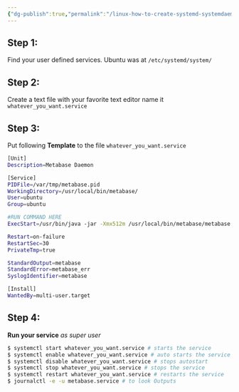 ```yaml
---
{"dg-publish":true,"permalink":"/linux-how-to-create-systemd-systemdaemon-background-linux/"}
---
```


## Step 1:

Find your user defined services. Ubuntu was at `/etc/systemd/system/`

## Step 2:

Create a text file with your favorite text editor name it `whatever_you_want.service`

## Step 3:

Put following **Template** to the file `whatever_you_want.service`





```sh
[Unit]
Description=Metabase Daemon

[Service]
PIDFile=/var/tmp/metabase.pid
WorkingDirectory=/usr/local/bin/metabase/
User=ubuntu
Group=ubuntu

#RUN COMMAND HERE
ExecStart=/usr/bin/java -jar -Xmx512m /usr/local/bin/metabase/metabase.jar 

Restart=on-failure
RestartSec=30
PrivateTmp=true

StandardOutput=metabase
StandardError=metabase_err
SyslogIdentifier=metabase

[Install]
WantedBy=multi-user.target
```



## Step 4:

**Run your service**
*as super user*

```sh
$ systemctl start whatever_you_want.service # starts the service
$ systemctl enable whatever_you_want.service # auto starts the service
$ systemctl disable whatever_you_want.service # stops autostart
$ systemctl stop whatever_you_want.service # stops the service
$ systemctl restart whatever_you_want.service # restarts the service
$ journalctl -e -u metabase.service # to look Outputs
```


